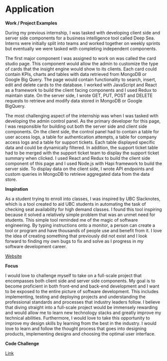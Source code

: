# Application

**Work / Project Examples**

  During my previous internship, I was tasked with developing client side and server side components for a business intelligence tool called Deep Sea. Interns were initially split into teams and worked together on weekly sprints but eventually we were tasked with completing independent components. 
  
  The first major component I was assigned to work on was called the card studio page. This component would allow the admin to customize the type of cards that the insight engine would show to its clients. Each card could contain KPIs, charts and tables with data retrieved from MongoDB or Google Big Query. The page would contain functionality to search, insert, edit and delete cards to the database. I worked with JavaScript and React as a framework to build the client facing components and I used Redux to maintain state. On the server side, I wrote GET, PUT, POST and DELETE requests to retrieve and modify data stored in MongoDB or Google BigQuery. 
  
  The most challenging aspect of the internship was when I was tasked with developing the admin control panel. As the primary developer for this page, I was responsible for building out both the server side and client side components. On the client side, the control panel had to contain a table for user access logs, a table for authentication attempts, a table for company access logs and a table for support tickets. Each table displayed specific data and could be dynamically filtered. In addition, the support ticket table had to be merged with the support ticket team to display the support ticket summary when clicked. I used React and Redux to build the client side component of this page and I used Node.js with Hapi framework to build the server side. To display data on the client side, I wrote API endpoints and custom queries in MongoDB to retrieve aggregated data from the data store. 

**Inspiration**

  As a student trying to enroll into classes, I was inspired by UBC Slacknotes, which is a tool created to aid UBC students in automating the task of checking seat availability for high demand classes. I found this tool inspiring because it solved a relatively simple problem that was an unmet need for students. This simple tool reminded me of the magic of software engineering. By typing instructions onto a monitor, a person can create a tool or program and have thousands of people use and benefit from it. I love the idea of creating something that previously did not exist and I look forward to finding my own bugs to fix and solve as I progress in my software development career. 

[Website](https://slacknotes.com)

**Focus**

  I would love to challenge myself to take on a full-scale project that encompasses both client side and server side components. My goal is to become proficient in both front-end and back-end development and I want to be exposed to the entire picture of software development. This includes implementing, testing and deploying projects and understanding the professional standards and processes that industry leaders follow. I believe that diving straight into a full-scale project would be immensely rewarding and would allow me to learn new technology stacks and greatly improve my technical abilities. Furthermore, I would love to take this opportunity to improve my design skills by learning from the best in the industry. I would love to learn and follow the thought process that goes into designing products, implementing designs and choosing the optimal user interface. 
  
**Code Challenge**

[Link](https://codepen.io/anon/pen/rJdQjB?editors=1111)
